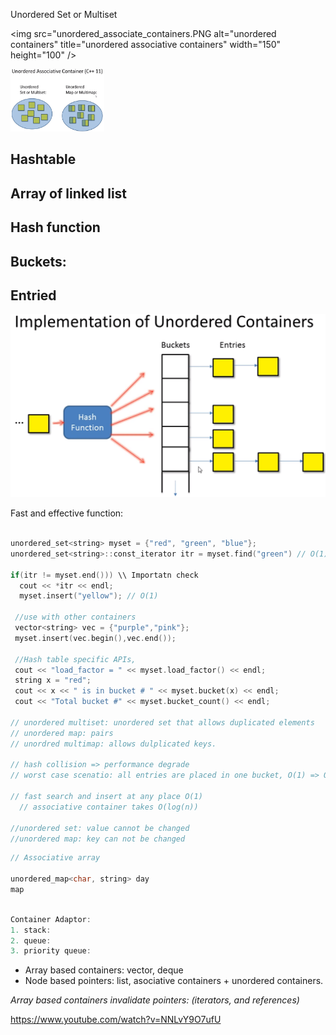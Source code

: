 Unordered 
Set or Multiset

<img src="unordered_associate_containers.PNG  alt="unordered containers"
	title="unordered associative containers" width="150" height="100" />
	
<img src="unordered_associate_containers.PNG" alt="Kitten"
	title="A cute kitten" width="150" height="100" />	

## Hashtable
## Array of linked list
## Hash function
## Buckets:
## Entried

![unordered_hash](/unordered_associate_containers_hash.PNG "unordered associative containers" )

Fast and effective function: 
```cpp

unordered_set<string> myset = {"red", "green", "blue"};
unordered_set<string>::const_iterator itr = myset.find("green") // O(1)

if(itr != myset.end())) \\ Importatn check
  cout << *itr << endl;
  myset.insert("yellow"); // O(1)
  
 //use with other containers
 vector<string> vec = {"purple","pink"};
 myset.insert(vec.begin(),vec.end());
 
 //Hash table specific APIs,
 cout << "load_factor = " << myset.load_factor() << endl;
 string x = "red";
 cout << x << " is in bucket # " << myset.bucket(x) << endl;
 cout << "Total bucket #" << myset.bucket_count() << endl;
 
// unordered multiset: unordered set that allows duplicated elements
// unordered map: pairs
// unordred multimap: allows dulplicated keys.

// hash collision => performance degrade
// worst case scenatio: all entries are placed in one bucket, O(1) => O(n)

// fast search and insert at any place O(1)
  // associative container takes O(log(n))

//unordered set: value cannot be changed
//unordered map: key can not be changed
```

```cpp
// Associative array

unordered_map<char, string> day
map 
```

```cpp

Container Adaptor:
1. stack:
2. queue:
3. priority queue:
```
* Array based containers: vector, deque
* Node based pointers: list, asociative containers + unordered containers.

_Array based containers invalidate pointers: (iterators, and references)_

https://www.youtube.com/watch?v=NNLvY9O7ufU
